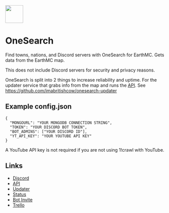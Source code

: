 <img src="https://cdn.bcow.tk/assets/logo.png" width=56/>

# OneSearch

Find towns, nations, and Discord servers with OneSearch for EarthMC. Gets data from the EarthMC map.

This does not include Discord servers for security and privacy reasons.<br>

OneSearch is split into 2 things to increase reliability and uptime. For the updater service that grabs info from the map and runs the [API](https://github.com/imabritishcow/onesearch-api). See https://github.com/imabritishcow/onesearch-updater

## Example config.json
```
{
  "MONGOURL": "YOUR MONGODB CONNECTION STRING",
  "TOKEN": "YOUR DISCORD BOT TOKEN",
  "BOT_ADMINS": ["YOUR DISCORD ID"],
  "YT_API_KEY": "YOUR YOUTUBE API KEY"
}
```
A YouTube API key is not required if you are not using 1!crawl with YouTube.

## Links

* [Discord](https://discord.gg/mXrTXhB)
* [API](https://github.com/imabritishcow/onesearch-api)
* [Updater](https://github.com/imabritishcow/onesearch-updater)
* [Status](https://bcow.statuspage.io/)
* [Bot Invite](https://l.bcow.tk/osbot)
* [Trello](https://trello.com/b/LVy0jGYg/onesearch)
